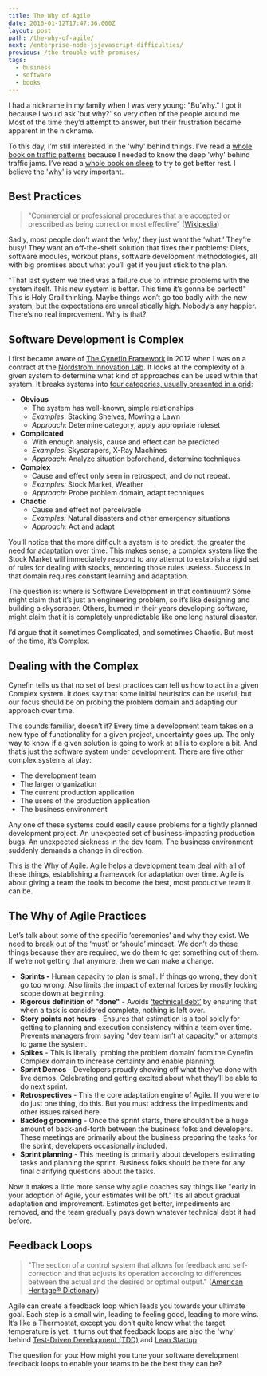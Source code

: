 ```yaml
---
title: The Why of Agile
date: 2016-01-12T17:47:36.000Z
layout: post
path: /the-why-of-agile/
next: /enterprise-node-jsjavascript-difficulties/
previous: /the-trouble-with-promises/
tags:
  - business
  - software
  - books
---
```


I had a nickname in my family when I was very young: "Bu’why." I got it because I would ask 'but why?' so very often of the people around me. Most of the time they’d attempt to answer, but their frustration became apparent in the nickname.

To this day, I’m still interested in the 'why' behind things. I’ve read a [whole book on traffic patterns](http://www.amazon.com/gp/product/B001BAGWQE/ref=dp-kindle-redirect?ie=UTF8&btkr=1) because I needed to know the deep 'why' behind traffic jams. I’ve read a [whole book on sleep](http://www.amazon.com/gp/product/B008XOG2N4?redirect=true&ref_=kinw_myk_ro_title) to try to get better rest. I believe the 'why' is very important.

<div class='fold'></div>

## Best Practices

> "Commercial or professional procedures that are accepted or prescribed as being correct or most effective" ([Wikipedia](https://en.wikipedia.org/wiki/Best_practice))

Sadly, most people don’t want the ‘why,’ they just want the ‘what.’ They’re busy! They want an off-the-shelf solution that fixes their problems: Diets, software modules, workout plans, software development methodologies, all with big promises about what you’ll get if you just stick to the plan.

"That last system we tried was a failure due to intrinsic problems with the system itself. This new system is better. This time it’s gonna be perfect!" This is Holy Grail thinking. Maybe things won’t go too badly with the new system, but the expectations are unrealistically high. Nobody’s any happier. There’s no real improvement. Why is that?

## Software Development is Complex

I first became aware of [The Cynefin Framework](https://en.wikipedia.org/wiki/Cynefin_Framework) in 2012 when I was on a contract at the [Nordstrom Innovation Lab](http://www.startuplessonslearned.com/2011/10/case-study-nordstrom-innovation-lab.html). It looks at the complexity of a given system to determine what kind of approaches can be used within that system. It breaks systems into [four categories, usually presented in a grid](https://commons.wikimedia.org/wiki/File:Cynefin_as_of_1st_June_2014.png):

* **Obvious**
  * The system has well-known, simple relationships
  * *Examples*: Stacking Shelves, Mowing a Lawn
  * *Approach*: Determine category, apply appropriate ruleset
* **Complicated**
  * With enough analysis, cause and effect can be predicted
  * *Examples:* Skyscrapers, X-Ray Machines
  * *Approach*: Analyze situation beforehand, determine techniques
* **Complex**
  * Cause and effect only seen in retrospect, and do not repeat.
  * *Examples:* Stock Market, Weather
  * *Approach:* Probe problem domain, adapt techniques
* **Chaotic**
  * Cause and effect not perceivable
  * *Examples:* Natural disasters and other emergency situations
  * *Approach:* Act and adapt

You’ll notice that the more difficult a system is to predict, the greater the need for adaptation over time. This makes sense; a complex system like the Stock Market will immediately respond to any attempt to establish a rigid set of rules for dealing with stocks, rendering those rules useless. Success in that domain requires constant learning and adaptation.

The question is: where is Software Development in that continuum? Some might claim that it’s just an engineering problem, so it’s like designing and building a skyscraper. Others, burned in their years developing software, might claim that it is completely unpredictable like one long natural disaster.

I’d argue that it sometimes Complicated, and sometimes Chaotic. But most of the time, it’s Complex.

## Dealing with the Complex

Cynefin tells us that no set of best practices can tell us how to act in a given Complex system. It does say that some initial heuristics can be useful, but our focus should be on probing the problem domain and adapting our approach over time.

This sounds familiar, doesn’t it? Every time a development team takes on a new type of functionality for a given project, uncertainty goes up. The only way to know if a given solution is going to work at all is to explore a bit. And that’s just the software system under development. There are five other complex systems at play:

* The development team
* The larger organization
* The current production application
* The users of the production application
* The business environment

Any one of these systems could easily cause problems for a tightly planned development project. An unexpected set of business-impacting production bugs. An unexpected sickness in the dev team. The business environment suddenly demands a change in direction.

This is the Why of [Agile](http://agilemethodology.org/). Agile helps a development team deal with all of these things, establishing a framework for adaptation over time. Agile is about giving a team the tools to become the best, most productive team it can be.

## The Why of Agile Practices

Let’s talk about some of the specific ‘ceremonies’ and why they exist. We need to break out of the ‘must’ or ‘should’ mindset. We don’t do these things because they are required, we do them to get something out of them. If we’re not getting that anymore, then we can make a change.

* **Sprints -** Human capacity to plan is small. If things go wrong, they don’t go too wrong. Also limits the impact of external forces by mostly locking scope down at beginning.
* **Rigorous definition of "done"** - Avoids [‘technical debt’](https://en.wikipedia.org/wiki/Technical_debt) by ensuring that when a task is considered complete, nothing is left over.
* **Story points not hours** - Ensures that estimation is a tool solely for getting to planning and execution consistency within a team over time. Prevents managers from saying "dev team isn’t at capacity," or attempts to game the system.
* **Spikes** - This is literally ‘probing the problem domain’ from the Cynefin Complex domain to increase certainty and enable planning.
* **Sprint Demos** - Developers proudly showing off what they’ve done with live demos. Celebrating and getting excited about what they’ll be able to do next sprint.
* **Retrospectives** - This the core adaptation engine of Agile. If you were to do just one thing, do this. But you must address the impediments and other issues raised here.
* **Backlog grooming** - Once the sprint starts, there shouldn’t be a huge amount of back-and-forth between the business folks and developers. These meetings are primarily about the business preparing the tasks for the sprint, developers occasionally included.
* **Sprint planning** - This meeting is primarily about developers estimating tasks and planning the sprint. Business folks should be there for any final clarifying questions about the tasks.

Now it makes a little more sense why agile coaches say things like "early in your adoption of Agile, your estimates will be off." It’s all about gradual adaptation and improvement. Estimates get better, impediments are removed, and the team gradually pays down whatever technical debt it had before.

## Feedback Loops

> "The section of a control system that allows for feedback and self-correction and that adjusts its operation according to differences between the actual and the desired or optimal output." ([American Heritage® Dictionary](http://www.thefreedictionary.com/feedback+loop))

Agile can create a feedback loop which leads you towards your ultimate goal. Each step is a small win, leading to feeling good, leading to more wins. It’s like a Thermostat, except you don’t quite know what the target temperature is yet. It turns out that feedback loops are also the 'why' behind [Test-Driven Development (TDD)](https://en.wikipedia.org/wiki/Test-driven_development) and [Lean Startup](http://theleanstartup.com/).

The question for you: How might you tune your software development feedback loops to enable your teams to be the best they can be?
